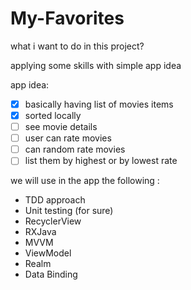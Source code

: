# My-Favorites

what i want to do in this project? 

applying some skills with simple app idea 

app idea: 

- [x] basically having list of movies items 
- [x] sorted locally
- [ ] see movie details
- [ ] user can rate movies
- [ ] can random rate movies
- [ ] list them by highest or by lowest rate 

we will use in the app the following : 
- TDD approach
- Unit testing (for sure)
- RecyclerView 
- RXJava 
- MVVM 
- ViewModel
- Realm 
- Data Binding
